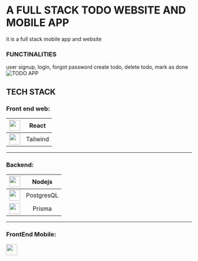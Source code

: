 # A FULL STACK TODO WEBSITE AND MOBILE APP
it is a full stack mobile app and website
### FUNCTINALITIES
user signup, login, forgot password
create todo, delete todo, mark as done
![TODO APP](https://github.com/Abishek-Newar/360CircleInfotech/assets/97790157/a3337351-64a5-406c-a216-744b6e9e220d)

## TECH STACK
### Front end web: 
| <img src="https://skillicons.dev/icons?i=react" width=30 />    | React    |
|:--------------------------------------------------------------:|:--------:|
| <img src="https://skillicons.dev/icons?i=tailwind" width=30 /> | Tailwind |
---
### Backend: 
| <img src="https://skillicons.dev/icons?i=nodejs" width=30 />    | Nodejs     |
|:---------------------------------------------------------------:|:----------:|
| <img src="https://skillicons.dev/icons?i=postgres"  width=30 /> | PostgresQL |
| <img src="https://skillicons.dev/icons?i=prisma"    width=30 /> | Prisma     |
---
### FrontEnd Mobile: 

<img src="https://skillicons.dev/icons?i=react" width=30 /> 



